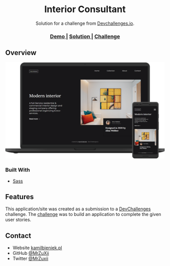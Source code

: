 <h1 align="center">Interior Consultant</h1>

<div align="center">
   Solution for a challenge from  <a href="http://devchallenges.io" target="_blank">Devchallenges.io</a>.
</div>

<div align="center">
  <h3>
    <a href="https://mrzuxii.github.io/interior-consultant-devchallenges.io/">
      Demo
    </a>
    <span> | </span>
    <a href="https://devchallenges.io/solutions/SuhgSYNeYkoTwJIdOy7c">
      Solution
    </a>
    <span> | </span>
    <a href="https://devchallenges.io/challenges/Jymh2b2FyebRTUljkNcb">
      Challenge
    </a>
  </h3>
</div>

## Overview

![screenshot](/img/screenshot.png)

### Built With

- [Sass](https://sass-lang.com/)

## Features

This application/site was created as a submission to a [DevChallenges](https://devchallenges.io/challenges) challenge. The [challenge](https://devchallenges.io/challenges/Jymh2b2FyebRTUljkNcb) was to build an application to complete the given user stories.

## Contact

- Website [kamilbieniek.pl](https://www.kamilbieniek.pl/)
- GitHub [@MrZuXii](https://github.com/MrZuXii)
- Twitter [@MrZuxii](https://twitter.com/MrZuxii)
